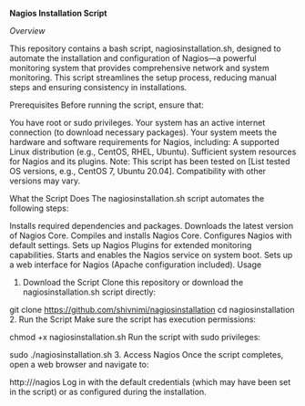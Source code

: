 **Nagios Installation Script**

_Overview_

This repository contains a bash script, nagiosinstallation.sh, designed to automate the installation and configuration of Nagios—a powerful monitoring system that provides comprehensive network and system monitoring. This script streamlines the setup process, reducing manual steps and ensuring consistency in installations.

Prerequisites
Before running the script, ensure that:

You have root or sudo privileges.
Your system has an active internet connection (to download necessary packages).
Your system meets the hardware and software requirements for Nagios, including:
A supported Linux distribution (e.g., CentOS, RHEL, Ubuntu).
Sufficient system resources for Nagios and its plugins.
Note: This script has been tested on [List tested OS versions, e.g., CentOS 7, Ubuntu 20.04]. Compatibility with other versions may vary.

What the Script Does
The nagiosinstallation.sh script automates the following steps:

Installs required dependencies and packages.
Downloads the latest version of Nagios Core.
Compiles and installs Nagios Core.
Configures Nagios with default settings.
Sets up Nagios Plugins for extended monitoring capabilities.
Starts and enables the Nagios service on system boot.
Sets up a web interface for Nagios (Apache configuration included).
Usage
1. Download the Script
Clone this repository or download the nagiosinstallation.sh script directly:

git clone https://github.com/shivnimi/nagiosinstallation
cd nagiosinstallation
2. Run the Script
Make sure the script has execution permissions:

chmod +x nagiosinstallation.sh
Run the script with sudo privileges:

sudo ./nagiosinstallation.sh
3. Access Nagios
Once the script completes, open a web browser and navigate to:

http://<server-ip>/nagios
Log in with the default credentials (which may have been set in the script) or as configured during the installation.
